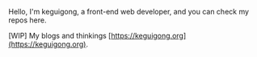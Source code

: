 Hello, I'm keguigong, a front-end web developer, and you can check my repos here.

[WIP] My blogs and thinkings [https://keguigong.org](https://keguigong.org).
